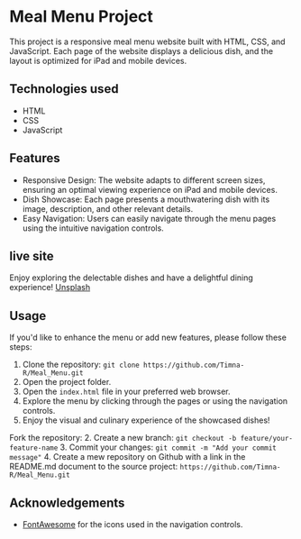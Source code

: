 # Meal Menu Project

This project is a responsive meal menu website built with HTML, CSS, and JavaScript. Each page of the website displays a delicious dish, and the layout is optimized for iPad and mobile devices.

## Technologies used

- HTML
- CSS
- JavaScript

## Features

- Responsive Design: The website adapts to different screen sizes, ensuring an optimal viewing experience on iPad and mobile devices.
- Dish Showcase: Each page presents a mouthwatering dish with its image, description, and other relevant details.
- Easy Navigation: Users can easily navigate through the menu pages using the intuitive navigation controls.

## live site

Enjoy exploring the delectable dishes and have a delightful dining experience!
[Unsplash](https://unsplash.com/)

## Usage
If you'd like to enhance the menu or add new features, please follow these steps:

1. Clone the repository: `git clone https://github.com/Timna-R/Meal_Menu.git`
2. Open the project folder.
3. Open the `index.html` file in your preferred web browser.
4. Explore the menu by clicking through the pages or using the navigation controls.
5. Enjoy the visual and culinary experience of the showcased dishes!

Fork the repository:
2. Create a new branch: `git checkout -b feature/your-feature-name`
3. Commit your changes: `git commit -m "Add your commit message"`
4. Create a mew repository on Github with a link in the README.md document to the source project: `https://github.com/Timna-R/Meal_Menu.git`

## Acknowledgements

- [FontAwesome](https://fontawesome.com/) for the icons used in the navigation controls.
